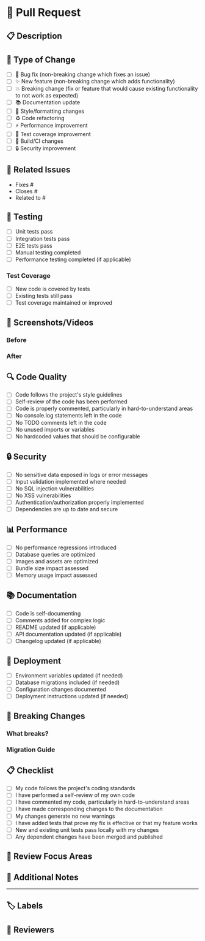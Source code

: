 # 🔄 Pull Request

## 📋 Description
<!-- Provide a brief description of the changes in this PR -->

## 🎯 Type of Change
<!-- Mark the relevant option with an "x" -->
- [ ] 🐛 Bug fix (non-breaking change which fixes an issue)
- [ ] ✨ New feature (non-breaking change which adds functionality)
- [ ] 💥 Breaking change (fix or feature that would cause existing functionality to not work as expected)
- [ ] 📚 Documentation update
- [ ] 🎨 Style/formatting changes
- [ ] ♻️ Code refactoring
- [ ] ⚡ Performance improvement
- [ ] 🧪 Test coverage improvement
- [ ] 🔧 Build/CI changes
- [ ] 🔒 Security improvement

## 🔗 Related Issues
<!-- Link to related issues using "Fixes #123" or "Closes #123" -->
- Fixes #
- Closes #
- Related to #

## 🧪 Testing
<!-- Describe the tests you ran to verify your changes -->
- [ ] Unit tests pass
- [ ] Integration tests pass
- [ ] E2E tests pass
- [ ] Manual testing completed
- [ ] Performance testing completed (if applicable)

### Test Coverage
<!-- Provide test coverage information -->
- [ ] New code is covered by tests
- [ ] Existing tests still pass
- [ ] Test coverage maintained or improved

## 📸 Screenshots/Videos
<!-- If applicable, add screenshots or videos to help explain your changes -->

### Before
<!-- Screenshot or description of the state before your changes -->

### After
<!-- Screenshot or description of the state after your changes -->

## 🔍 Code Quality
<!-- Mark the relevant options with an "x" -->
- [ ] Code follows the project's style guidelines
- [ ] Self-review of the code has been performed
- [ ] Code is properly commented, particularly in hard-to-understand areas
- [ ] No console.log statements left in the code
- [ ] No TODO comments left in the code
- [ ] No unused imports or variables
- [ ] No hardcoded values that should be configurable

## 🔒 Security
<!-- Mark the relevant options with an "x" -->
- [ ] No sensitive data exposed in logs or error messages
- [ ] Input validation implemented where needed
- [ ] No SQL injection vulnerabilities
- [ ] No XSS vulnerabilities
- [ ] Authentication/authorization properly implemented
- [ ] Dependencies are up to date and secure

## 📊 Performance
<!-- Mark the relevant options with an "x" -->
- [ ] No performance regressions introduced
- [ ] Database queries are optimized
- [ ] Images and assets are optimized
- [ ] Bundle size impact assessed
- [ ] Memory usage impact assessed

## 📚 Documentation
<!-- Mark the relevant options with an "x" -->
- [ ] Code is self-documenting
- [ ] Comments added for complex logic
- [ ] README updated (if applicable)
- [ ] API documentation updated (if applicable)
- [ ] Changelog updated (if applicable)

## 🚀 Deployment
<!-- Mark the relevant options with an "x" -->
- [ ] Environment variables updated (if needed)
- [ ] Database migrations included (if needed)
- [ ] Configuration changes documented
- [ ] Deployment instructions updated (if needed)

## 🔄 Breaking Changes
<!-- If this is a breaking change, describe what breaks and how to migrate -->
<!-- If not a breaking change, you can delete this section -->

### What breaks?
<!-- Describe what functionality breaks -->

### Migration Guide
<!-- Provide steps to migrate from the old behavior to the new behavior -->

## 📋 Checklist
<!-- Mark the relevant options with an "x" -->
- [ ] My code follows the project's coding standards
- [ ] I have performed a self-review of my own code
- [ ] I have commented my code, particularly in hard-to-understand areas
- [ ] I have made corresponding changes to the documentation
- [ ] My changes generate no new warnings
- [ ] I have added tests that prove my fix is effective or that my feature works
- [ ] New and existing unit tests pass locally with my changes
- [ ] Any dependent changes have been merged and published

## 🎯 Review Focus Areas
<!-- Highlight specific areas you'd like reviewers to focus on -->
<!-- Example: "Please pay special attention to the authentication logic in auth.ts" -->

## 📝 Additional Notes
<!-- Any additional information that reviewers should know -->

---

## 🏷️ Labels
<!-- Add relevant labels to help categorize this PR -->
<!-- Example: bug, feature, documentation, breaking-change, etc. -->

## 👥 Reviewers
<!-- Tag specific reviewers if needed -->
<!-- Example: @username1 @username2 -->
